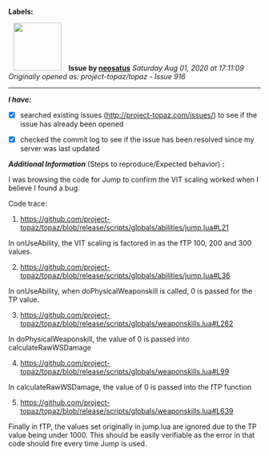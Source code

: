 **Labels:**



<a href="https://github.com/neosatus"><img src="https://avatars2.githubusercontent.com/u/17725395?v=4" width="96" height="96" hspace="10"></img></a> **Issue by [neosatus](https://github.com/neosatus)**
_Saturday Aug 01, 2020 at 17:11:09_
_Originally opened as: project-topaz/topaz - Issue 916_

----

<!-- place 'x' mark between square [] brackets to checkmark box -->
**_I have:_**

- [x] searched existing issues (http://project-topaz.com/issues/) to see if the issue has already been opened
- [x] checked the commit log to see if the issue has been resolved since my server was last updated

**_Additional Information_** (Steps to reproduce/Expected behavior) **:** 

I was browsing the code for Jump to confirm the VIT scaling worked when I believe I found a bug.

Code trace:

1. https://github.com/project-topaz/topaz/blob/release/scripts/globals/abilities/jump.lua#L21

In onUseAbility, the VIT scaling is factored in as the fTP 100, 200 and 300 values.

2. https://github.com/project-topaz/topaz/blob/release/scripts/globals/abilities/jump.lua#L36

In onUseAbility, when doPhysicalWeaponskill is called, 0 is passed for the TP value.

3. https://github.com/project-topaz/topaz/blob/release/scripts/globals/weaponskills.lua#L262

In doPhysicalWeaponskill, the value of 0 is passed into calculateRawWSDamage

4. https://github.com/project-topaz/topaz/blob/release/scripts/globals/weaponskills.lua#L99

In calculateRawWSDamage, the value of 0 is passed into the fTP function

5. https://github.com/project-topaz/topaz/blob/release/scripts/globals/weaponskills.lua#L639

Finally in fTP, the values set originally in jump.lua are ignored due to the TP value being under 1000. This should be easily verifiable as the error in that code should fire every time Jump is used.

